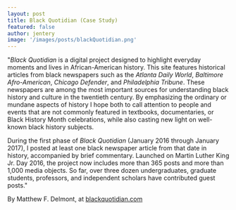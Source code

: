 ```yaml
---
layout: post
title: Black Quotidian (Case Study)  
featured: false
author: jentery
image: '/images/posts/blackQuotidian.png'
---
```


"*Black Quotidian* is a digital project designed to highlight everyday moments and lives in African-American history. This site features historical articles from black newspapers such as the *Atlanta Daily World*, *Baltimore Afro-American*, *Chicago Defender*, and *Philadelphia Tribune*. These newspapers are among the most important sources for understanding black history and culture in the twentieth century. By emphasizing the ordinary or mundane aspects of history I hope both to call attention to people and events that are not commonly featured in textbooks, documentaries, or Black History Month celebrations, while also casting new light on well-known black history subjects.

During the first phase of *Black Quotidian* (January 2016 through January 2017), I posted at least one black newspaper article from that date in history, accompanied by brief commentary. Launched on Martin Luther King Jr. Day 2016, the project now includes more than 365 posts and more than 1,000 media objects. So far, over three dozen undergraduates, graduate students, professors, and independent scholars have contributed guest posts."

By Matthew F. Delmont, at [blackquotidian.com](http://blackquotidian.com/anvc/black-quotidian/)
